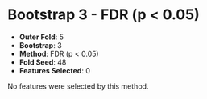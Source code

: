 # Bootstrap 3 - FDR (p < 0.05)

- **Outer Fold**: 5
- **Bootstrap**: 3
- **Method**: FDR (p < 0.05)
- **Fold Seed**: 48
- **Features Selected**: 0

No features were selected by this method.
